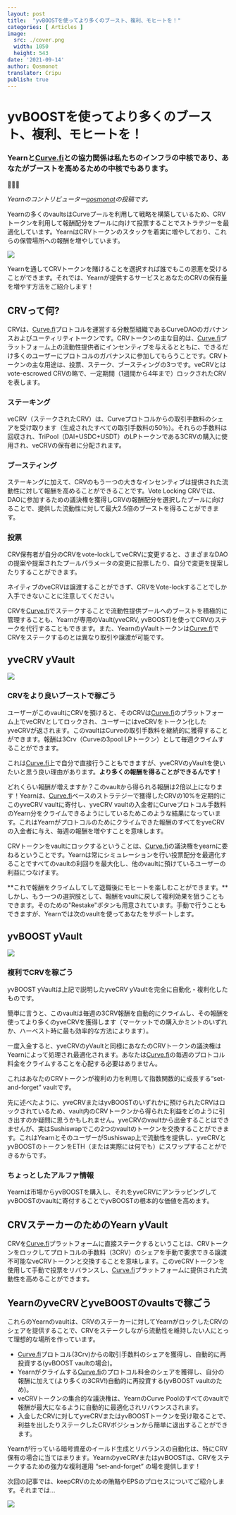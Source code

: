 ```yaml
---
layout: post
title:  "yvBOOSTを使ってより多くのブースト、複利、モヒートを！"
categories: [ Articles ]
image:
  src: ./cover.png
  width: 1050
  height: 543
date: '2021-09-14'
author: Qosmonot
translator: Cripu
publish: true
---
```


# yvBOOSTを使ってより多くのブースト、複利、モヒートを！

### Yearnと[Curve.fi](http://curve.fi/)との協力関係は私たちのインフラの中核であり、あなたがブーストを高めるための中核でもあります。

🔵🤝🌈

_Yearnのコントリビューター[_qosmonot_](http://twitter.com/qosmonot)の投稿です。_

Yearnの多くのvaultsはCurveプールを利用して戦略を構築しているため、CRVトークンを利用して報酬配分をプールに向けて投票することでストラテジーを最適化しています。YearnはCRVトークンのスタックを着実に増やしており、これらの保管場所への報酬を増やしています。

![](image1.png?w=1050&h=651)

Yearnを通してCRVトークンを賭けることを選択すれば誰でもこの恩恵を受けることができます。それでは、Yearnが提供するサービスとあなたのCRVの保有量を増やす方法をご紹介します！

## CRVって何?

CRVは、[Curve.fi](http://curve.fi/)プロトコルを運営する分散型組織であるCurveDAOのガバナンスおよびユーティリティトークンです。CRVトークンの主な目的は、[Curve.fi](http://curve.fi/)プラットフォーム上の流動性提供者にインセンティブを与えるとともに、できるだけ多くのユーザーにプロトコルのガバナンスに参加してもらうことです。CRVトークンの主な用途は、投票、ステーク、ブースティングの3つです。veCRVとはvote-escrowed CRVの略で、一定期間（1週間から4年まで）ロックされたCRVを表します。

### ステーキング

veCRV（ステークされたCRV）は、Curveプロトコルからの取引手数料のシェアを受け取ります（生成されたすべての取引手数料の50％）。それらの手数料は回収され、TriPool（DAI+USDC+USDT）のLPトークンである3CRVの購入に使用され、veCRVの保有者に分配されます。

### ブースティング

ステーキングに加えて、CRVのもう一つの大きなインセンティブは提供された流動性に対して報酬を高めることができることです。Vote Locking CRVでは、DAOに参加するための議決権を獲得しCRVの報酬配分を選択したプールに向けることで、提供した流動性に対して最大2.5倍のブーストを得ることができます。

### 投票

CRV保有者が自分のCRVをvote-lockしてveCRVに変更すると、さまざまなDAOの提案や提案されたプールパラメータの変更に投票したり、自分で変更を提案したりすることができます。

ネイティブのveCRVは譲渡することができず、CRVをVote-lockすることでしか入手できないことに注意してください。

CRVを[Curve.fi](http://curve.fi/)でステークすることで流動性提供プールへのブーストを積極的に管理することも、Yearnが専用のVault(yveCRV, yvBOOST)を使ってCRVのステークを代行することもできます。また、YearnのyVaultトークンは[Curve.fi](http://curve.fi/)でCRVをステークするのとは異なり取引や譲渡が可能です。

## yveCRV yVault

![](image2.png?w=128&h=128)

### CRVをより良いブーストで稼ごう

ユーザーがこのvaultにCRVを預けると、そのCRVは[Curve.fi](http://curve.fi/)のプラットフォーム上でveCRVとしてロックされ、ユーザーにはveCRVをトークン化したyveCRVが返されます。このvaultはCurveの取引手数料を継続的に獲得することができます。報酬は3Crv（Curveの3pool LPトークン）として毎週クライムすることができます。

これは[Curve.fi](http://curve.fi/)上で自分で直接行うこともできますが、yveCRVのyVaultを使いたいと思う良い理由があります。**より多くの報酬を得ることができるんです！**

どれくらい報酬が増えますか？このvaultから得られる報酬は2倍以上になります！Yearnは、[Curve.fi](http://curve.fi/)ベースのストラテジーで獲得したCRVの10%を定期的にこのyveCRV vaultに寄付し、yveCRV vaultの入金者にCurveプロトコル手数料のYearn分をクライムできるようにしているためこのような結果になっています。これはYearnがプロトコルのためにクライムできた報酬のすべてをyveCRVの入金者に与え、毎週の報酬を増やすことを意味します。

CRVトークンをvaultにロックするということは、[Curve.fi](http://curve.fi/)の議決権をyearnに委ねるということです。Yearnは常にシミュレーションを行い投票配分を最適化することですべてのvaultの利回りを最大化し、他のvaultに預けているユーザーの利益につなげます。

**これで報酬をクライムしてして退職後にモヒートを楽しむことができます。**しかし、もう一つの選択肢として、報酬をvaultに戻して複利効果を狙うこともできます。そのための"Restake"ボタンも用意されています。手動で行うこともできますが、Yearnでは次のvaultを使ってあなたをサポートします。

## yvBOOST yVault

![](image3.png?w=128&h=128)

### 複利でCRVを稼ごう

yvBOOST yVaultは上記で説明したyveCRV yVaultを完全に自動化・複利化したものです。

簡単に言うと、このvaultは毎週の3CRV報酬を自動的にクライムし、その報酬を使ってより多くのyveCRVを獲得します（マーケットでの購入かミントのいずれか、ハーベスト時に最も効率的な方法によります）。

一度入金すると、yveCRVのyVaultと同様にあなたのCRVトークンの議決権はYearnによって処理され最適化されます。あなたは[Curve.fi](http://curve.fi/)の毎週のプロトコル料金をクライムすることを心配する必要はありません。

これはあなたのCRVトークンが複利の力を利用して指数関数的に成長する“set-and-forget” vaultです。

先に述べたように、yveCRVまたはyvBOOSTのいずれかに預けられたCRVはロックされているため、vault内のCRVトークンから得られた利益をどのように引き出すのか疑問に思うかもしれません。yveCRVのvaultから出金することはできませんが、実はSushiswapでこの2つのvaultのトークンを交換することができます。これはYearnとそのユーザーがSushiswap上で流動性を提供し、yveCRVとyvBOOSTのトークンをETH（または実際には何でも）にスワップすることができるからです。

### ちょっとしたアルファ情報

Yearnは市場からyvBOOSTを購入し、それをyveCRVにアンラッピングしてyvBOOSTのvaultに寄付することでyvBOOSTの根本的な価値を高めます。

## CRVステーカーのためのYearn yVault

CRVを[Curve.fi](http://curve.fi/)プラットフォームに直接ステークするということは、CRVトークンをロックしてプロトコルの手数料（3CRV）のシェアを手動で要求できる譲渡不可能なveCRVトークンと交換することを意味します。このveCRVトークンを使用して手動で投票をリバランスし、[Curve.fi](http://curve.fi/)プラットフォームに提供された流動性を高めることができます。

## YearnのyveCRVとyveBOOSTのvaultsで稼ごう

これらのYearnのvaultは、CRVのステーカーに対してYearnがロックしたCRVのシェアを提供することで、CRVをステークしながら流動性を維持したい人にとって理想的な場所を作っています。

-   [Curve.fi](http://curve.fi/)プロトコル(3Crv)からの取引手数料のシェアを獲得し、自動的に再投資する(yvBOOST vaultの場合)。
-   Yearnがクライムする[Curve.fi](http://curve.fi/)のプロトコル料金のシェアを獲得し、自分の報酬に加えて(より多くの3CRV!)自動的に再投資する(yvBOOST vaultのため)。
-   veCRVトークンの集合的な議決権は、YearnのCurve Poolのすべてのvaultで報酬が最大になるように自動的に最適化されリバランスされます。
-   入金したCRVに対してyveCRVまたはyvBOOSTトークンを受け取ることで、利益を出したりステークしたCRVポジションから簡単に退出することができます。

Yearnが行っている暗号資産のイールド生成とリバランスの自動化は、特にCRV保有の場合に当てはまります。YearnのyveCRVまたはyvBOOSTは、CRVをステークするための強力な複利運用 “set-and-forget” の場を提供します！

次回の記事では、keepCRVのための賄賂やEPSのプロセスについてご紹介します。それまでは...

![](image4.png?w=1050&h=543)
